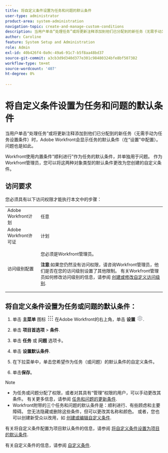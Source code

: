 ```yaml
---
title: 将自定义条件设置为任务和问题的默认条件
user-type: administrator
product-area: system-administration
navigation-topic: create-and-manage-custom-conditions
description: 当用户单击“处理任务”或将更新注释添加到他们已分配到的新任务（无需手动为任务设置条件）时，Adobe Workfront会显示任务的默认条件（在“设置”中配置）。 问题也是如此。
author: Caroline
feature: System Setup and Administration
role: Admin
exl-id: 40b426f4-0a9c-49a6-91c7-b5f8aa48bd37
source-git-commit: a3cb3d9d340d377e301c98480324bfe8bf507382
workflow-type: tm+mt
source-wordcount: '407'
ht-degree: 0%

---
```


# 将自定义条件设置为任务和问题的默认条件

当用户单击“处理任务”或将更新注释添加到他们已分配到的新任务（无需手动为任务设置条件）时，Adobe Workfront会显示任务的默认条件（在“设置”中配置）。 问题也是如此。

Workfront使用内置条件“顺利进行”作为任务的默认条件，并单独用于问题。 作为Workfront管理员，您可以将这两种对象类型的默认条件更改为您创建的自定义条件。

## 访问要求

您必须具有以下访问权限才能执行本文中的步骤：

<table style="table-layout:auto"> 
 <col> 
 <col> 
 <tbody> 
  <tr> 
   <td role="rowheader">Adobe Workfront计划</td> 
   <td>任意</td> 
  </tr> 
  <tr> 
   <td role="rowheader">Adobe Workfront许可证</td> 
   <td>计划</td> 
  </tr> 
  <tr> 
   <td role="rowheader">访问级别配置</td> 
   <td> <p>您必须是Workfront管理员。</p> <p><b>注意</b>:如果您仍然没有访问权限，请咨询Workfront管理员，他们是否在您的访问级别设置了其他限制。 有关Workfront管理员如何修改访问级别的信息，请参阅 <a href="../../../administration-and-setup/add-users/configure-and-grant-access/create-modify-access-levels.md" class="MCXref xref">创建或修改自定义访问级别</a>.</p> </td> 
  </tr> 
 </tbody> 
</table>

## 将自定义条件设置为任务或问题的默认条件：

1. 单击 **主菜单** 图标 ![](assets/main-menu-icon.png) 在Adobe Workfront的右上角，单击 **设置** ![](assets/gear-icon-settings.png).

1. 单击 **项目首选项** > **条件**.

1. 单击 **任务** 或 **问题** 选项卡。

1. 单击 **设置默认条件**.
1. 在下拉菜单中，单击您希望作为任务（或问题）的默认条件的自定义条件。
1. 单击&#x200B;**保存**。

>[!NOTE]
>
>* 为任务或问题分配了权限，或者对其具有“管理”权限的用户，可以手动更改其条件。 有关更多信息，请参阅 [任务和问题的更新条件](../../../manage-work/projects/updating-work-in-a-project/update-condition-for-tasks-and-issues.md).
>* Workfront附带的三个任务和问题的默认条件是：顺利进行、有些顾虑和主要障碍。 您无法隐藏或删除这些条件，但可以更改其名称和颜色。 或者，您也可以创建新受众以改用，如 [创建或编辑自定义条件](../../../administration-and-setup/customize-workfront/create-manage-custom-conditions/create-edit-custom-conditions.md).
>


有关将自定义条件配置为项目默认条件的信息，请参阅 [将自定义条件设置为项目的默认条件](../../../administration-and-setup/customize-workfront/create-manage-custom-conditions/set-custom-condition-default-projects.md).

有关自定义条件的信息，请参阅 [自定义条件](../../../administration-and-setup/customize-workfront/create-manage-custom-conditions/custom-conditions.md).
